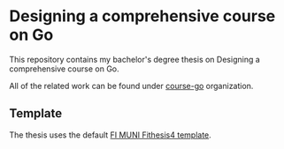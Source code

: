 # Designing a comprehensive course on Go

This repository contains my bachelor's degree thesis on Designing a comprehensive course on Go.

All of the related work can be found under [course-go](https://github.com/course-go) organization.

## Template

The thesis uses the default [FI MUNI Fithesis4 template](https://www.overleaf.com/latex/templates/fithesis4-for-the-faculty-of-informatics-at-the-masaryk-university-in-brno/qmrtczzjvpfv).